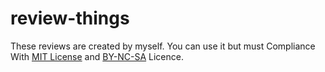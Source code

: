 # review-things
These reviews are created by myself. You can use it but must Compliance With [MIT License](https://github.com/sctop/review-things/blob/master/LICENSE) and [BY-NC-SA](https://creativecommons.org/licenses/by-nc-sa/4.0/) Licence.
